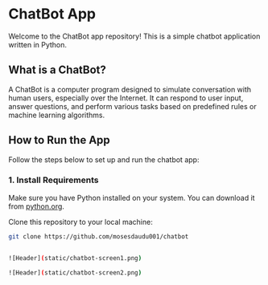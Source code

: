 # ChatBot App

Welcome to the ChatBot app repository! This is a simple chatbot application written in Python.

## What is a ChatBot?

A ChatBot is a computer program designed to simulate conversation with human users, especially over the Internet. It can respond to user input, answer questions, and perform various tasks based on predefined rules or machine learning algorithms.

## How to Run the App

Follow the steps below to set up and run the chatbot app:

### 1. Install Requirements

Make sure you have Python installed on your system. You can download it from [python.org](https://www.python.org/).

Clone this repository to your local machine:

```bash
git clone https://github.com/mosesdaudu001/chatbot


![Header](static/chatbot-screen1.png)

![Header](static/chatbot-screen2.png)
